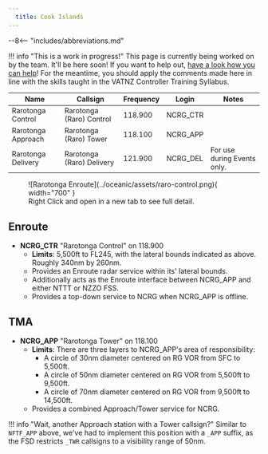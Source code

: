 ```yaml
---
  title: Cook Islands
---
```


--8<-- "includes/abbreviations.md"

!!! info "This is a work in progress!"
    This page is currently being worked on by the team. It'll be here soon! If you want to help out, [have a look how you can help](../contribute/index.md)! For the meantime, you should apply the comments made here in line with the skills taught in the VATNZ Controller Training Syllabus.
    

| Name               | Callsign                  | Frequency | Login    | Notes                       |
| ------------------ | ------------------------- | --------- | -------- | --------------------------- |
| Rarotonga Control  | Rarotonga (Raro) Control  | 118.900   | NCRG_CTR |                             |
| Rarotonga Approach | Rarotonga (Raro) Tower    | 118.100   | NCRG_APP |                             |
| Rarotonga Delivery | Rarotonga (Raro) Delivery | 121.900   | NCRG_DEL | For use during Events only. |

<figure markdown> 
  ![Rarotonga Enroute](../oceanic/assets/raro-control.png){ width="700" }
  <figcaption>Right Click and open in a new tab to see full detail.</figcaption>
</figure>

## Enroute

* **NCRG_CTR** "Rarotonga Control" on 118.900
    * **Limits**: 5,500ft to FL245, with the lateral bounds indicated as above. Roughly 340nm by 260nm.
    * Provides an Enroute radar service within its' lateral bounds.
    * Additionally acts as the Enroute interface between NCRG_APP and either NTTT or NZZO FSS.
    * Provides a top-down service to NCRG when NCRG_APP is offline.

## TMA

* **NCRG_APP** "Rarotonga Tower" on 118.100
    * **Limits**: There are three layers to NCRG_APP's area of responsibility:
        * A circle of 30nm diameter centered on RG VOR from SFC to 5,500ft.
        * A circle of 50nm diameter centered on RG VOR from 5,500ft to 9,500ft.
        * A circle of 70nm diameter centered on RG VOR from 9,500ft to 14,500ft.
    *  Provides a combined Approach/Tower service for NCRG.

!!! info "Wait, another Approach station with a Tower callsign?"
    Similar to `NFTF_APP` above, we've had to implement this position with a `_APP` suffix, as the FSD restricts `_TWR` callsigns to a visibility range of 50nm. 
